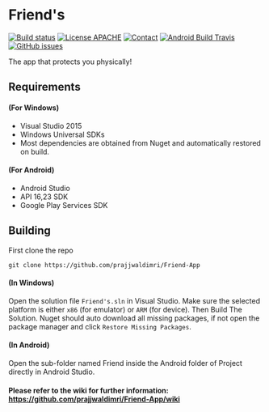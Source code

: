 Friend's
=========
[![Build status](https://ci.appveyor.com/api/projects/status/goe3p4ao7ujmrrhi/branch/beta?svg=true)](https://ci.appveyor.com/project/prajjwaldimri/friend-app/branch/beta)
[![License APACHE](https://img.shields.io/badge/license-APACHE-642C90.svg?style=flat-square)](https://github.com/prajjwaldimri/Friend-App/blob/master/LICENSE)
[![Contact](https://img.shields.io/badge/contact-@prajjwaldimri-642C90.svg?style=flat-square)](https://twitter.com/prajjwaldimri)
[![Android Build Travis](https://img.shields.io/travis/prajjwaldimri/Friend-App.svg?style=flat-square)](https://travis-ci.org/prajjwaldimri/Friend-App)
[![GitHub issues](https://img.shields.io/github/issues/prajjwaldimri/Friend-App.svg?style=flat-square)](https://github.com/prajjwaldimri/Friend-App/issues)


The app that protects you physically!

## Requirements

#### (For Windows)
- Visual Studio 2015 
- Windows Universal SDKs
- Most dependencies are obtained from Nuget and automatically restored on build.

#### (For Android)
- Android Studio 
- API 16,23 SDK
- Google Play Services SDK


## Building

First clone the repo

    git clone https://github.com/prajjwaldimri/Friend-App

#### (In Windows)

Open the solution file `Friend's.sln` in Visual Studio.  Make sure the selected platform is either `x86` (for emulator) or `ARM` (for device).  Then Build The Solution.  Nuget should auto download all missing packages, if not open the package manager and click `Restore Missing Packages`.

#### (In Android)

Open the sub-folder named Friend inside the Android folder of Project directly in Android Studio. 


#### Please refer to the wiki for further information: https://github.com/prajjwaldimri/Friend-App/wiki
